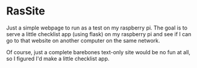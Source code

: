 # RasSite
Just a simple webpage to run as a test on my raspberry pi. The goal is to serve a little checklist app (using flask) on my raspberry pi and see if I can go to that website on another computer on the same network.

Of course, just a complete barebones text-only site would be no fun at all, so I figured I'd make a little checklist app.